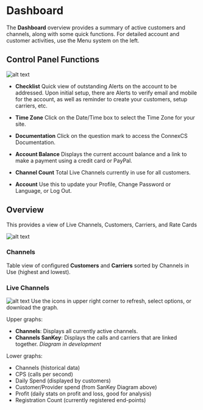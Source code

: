 # Dashboard

The **Dashboard** overview provides a summary of active customers and channels, along with some quick functions. For detailed account and customer activities, use the Menu system on the left.  

## Control Panel Functions
![alt text][top of page]

+ **Checklist** Quick view of outstanding Alerts on the account to be addressed. Upon initial setup, there are Alerts to verify email and mobile for the account, as well as reminder to create your customers, setup carriers, etc. 

+ **Time Zone** Click on the Date/Time box to select the Time Zone for your site. 

+ **Documentation** Click on the question mark to access the ConnexCS Documentation.

+ **Account Balance** Displays the current account balance and a link to make a payment using a credit card or PayPal. 

+ **Channel Count** Total Live Channels currently in use for all customers.

+ **Account** Use this to update your Profile, Change Password or Language, or Log Out.


## Overview
This provides a view of Live Channels, Customers, Carriers, and Rate Cards

![alt text][dashboard]

### Channels 
Table view of configured **Customers** and **Carriers** sorted by Channels in Use (highest and lowest).

### Live Channels

![alt text][profit] Use the icons in upper right corner to refresh, select options, or download the graph.

Upper graphs:

+ **Channels**: Displays all currently active channels.  
+ **Channels SanKey**: Displays the calls and carriers that are linked together. *Diagram in development*

Lower graphs:

+ Channels (historical data)
+ CPS (calls per second)
+ Daily Spend (displayed by customers)
+ Customer/Provider spend (from SanKey Diagram above)
+ Profit (daily stats on profit and loss, good for analysis)
+ Registration Count (currently registered end-points)


[top of page]: /misc/img/topofpage.png "Top of Page"
[dashboard]: /misc/img/dashboard.png "Dashboard"
[profit]: /misc/img/profit.png "Graph Actions"
